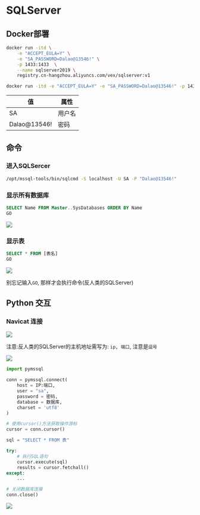 <!--
 * @Description: 
 * @Version: 1.0
 * @Author: DaLao
 * @Email: dalao@xxx.com
 * @Date: 2021-02-04 23:48:41
 * @LastEditors: daLao
 * @LastEditTime: 2023-04-13 18:00:50
-->

# SQLServer


## Docker部署


```sh
docker run -itd \
    -e "ACCEPT_EULA=Y" \
    -e "SA_PASSWORD=Dalao@13546!" \
    -p 1433:1433  \
    --name sqlserver2019 \
    registry.cn-hangzhou.aliyuncs.com/vex/sqlserver:v1
```

```sh
docker run -itd -e "ACCEPT_EULA=Y" -e "SA_PASSWORD=Dalao@13546!" -p 1433:1433 --name sqlserver2019 registry.cn-hangzhou.aliyuncs.com/vex/sqlserver:v1
```

| 值           | 属性   |
| ------------ | ------ |
| SA           | 用户名 |
| Dalao@13546! | 密码   |


## 命令


### 进入SQLSercer

```sh
/opt/mssql-tools/bin/sqlcmd -S localhost -U SA -P "Dalao@13546!"
```


### 显示所有数据库

```sql
SELECT Name FROM Master..SysDatabases ORDER BY Name
GO
```

![](https://cdn.hurra.ltd/img/20201012110513.png)


### 显示表

```sql
SELECT * FROM [表名]
GO
```

![](https://cdn.hurra.ltd/img/20201012130931.png)

别忘记输入`GO`, 那样才会执行命令(反人类的SQLServer)



## Python 交互


### Navicat 连接

![](https://cdn.hurra.ltd/img/20201012105710.png)

注意:反人类的SQLServer的主机地址需写为: `ip, 端口`, 注意是`逗号`

![](https://cdn.hurra.ltd/img/20201012130100.png)

```py
import pymssql

conn = pymssql.connect(
    host = IP:端口,
    user = "sa",
    password = 密码,
    database = 数据库,
    charset = 'utf8'
)

# 使用cursor()方法获取操作游标
cursor = conn.cursor()

sql = "SELECT * FROM 表"

try:
    # 执行SQL语句
    cursor.execute(sql)
    results = cursor.fetchall()
except:
    ...

# 关闭数据库连接
conn.close()
```

![](https://cdn.hurra.ltd/img/20201012180210.png)
